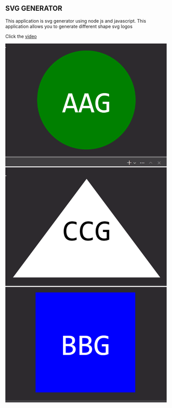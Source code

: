 ## SVG GENERATOR

This application is svg generator using node js and javascript. This application allows you to generate different shape svg logos <br>

Click the [video](https://drive.google.com/file/d/1N4Gjljjjs3mf_qM3vF57LCo9GY6hxOpx/view)

![alt image-1](/examples/image-1.png)
![alt image-2](/examples/image-2.png)
![alt image-3](/examples/image-3.png)
